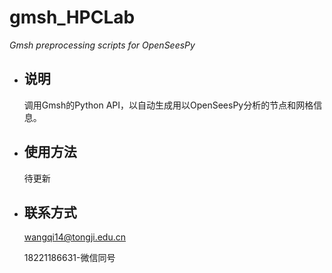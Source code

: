 # gmsh_HPCLab
*Gmsh preprocessing scripts for OpenSeesPy*

- ## 说明
  调用Gmsh的Python API，以自动生成用以OpenSeesPy分析的节点和网格信息。

- ## 使用方法

  待更新

- ## 联系方式

  wangqi14@tongji.edu.cn

  18221186631-微信同号

